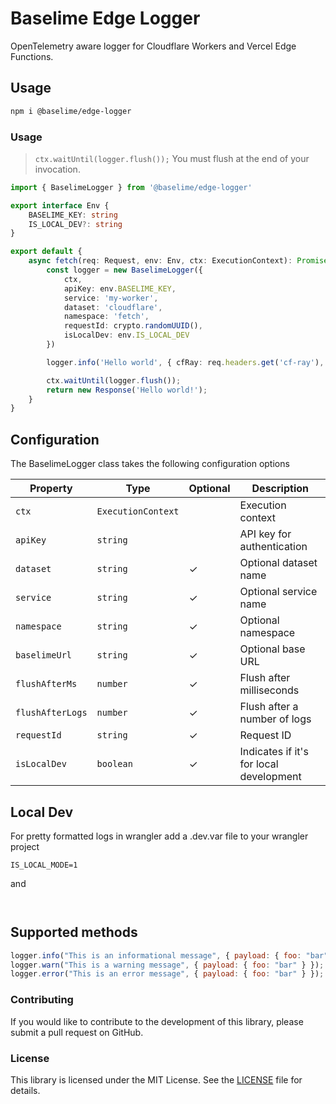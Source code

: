 # Baselime Edge Logger

OpenTelemetry aware logger for Cloudflare Workers and Vercel Edge Functions.

## Usage

```bash
npm i @baselime/edge-logger
```

### Usage

> `ctx.waitUntil(logger.flush());` You must flush at the end of your invocation.

```typescript
import { BaselimeLogger } from '@baselime/edge-logger'

export interface Env {
	BASELIME_KEY: string
	IS_LOCAL_DEV?: string
}

export default {
	async fetch(req: Request, env: Env, ctx: ExecutionContext): Promise<Response> {
		const logger = new BaselimeLogger({
			ctx,
			apiKey: env.BASELIME_KEY,
			service: 'my-worker',
			dataset: 'cloudflare',
			namespace: 'fetch',
			requestId: crypto.randomUUID(),
			isLocalDev: env.IS_LOCAL_DEV
		})

		logger.info('Hello world', { cfRay: req.headers.get('cf-ray'), foo: 'bar' })

		ctx.waitUntil(logger.flush());
		return new Response('Hello world!');
	}
}
```

## Configuration

The BaselimeLogger class takes the following configuration options

| Property        | Type                | Optional | Description                    |
|-----------------|---------------------|----------|--------------------------------|
| `ctx`           | `ExecutionContext`  |          | Execution context              |
| `apiKey`        | `string`            |          | API key for authentication      |
| `dataset`       | `string`            | ✓        | Optional dataset name          |
| `service`       | `string`            | ✓        | Optional service name          |
| `namespace`     | `string`            | ✓        | Optional namespace             |
| `baselimeUrl`   | `string`            | ✓        | Optional base URL              |
| `flushAfterMs`  | `number`            | ✓        | Flush after milliseconds       |
| `flushAfterLogs`| `number`            | ✓        | Flush after a number of logs   |
| `requestId`     | `string`            | ✓        | Request ID   |
| `isLocalDev`    | `boolean`           | ✓        | Indicates if it's for local development |

## Local Dev

For pretty formatted logs in wrangler add a .dev.var file to your wrangler project

```.env
IS_LOCAL_MODE=1
```

and 

```


```

## Supported methods

```javascript
logger.info("This is an informational message", { payload: { foo: "bar" } });
logger.warn("This is a warning message", { payload: { foo: "bar" } });
logger.error("This is an error message", { payload: { foo: "bar" } });
```

### Contributing

If you would like to contribute to the development of this library, please
submit a pull request on GitHub.

### License

This library is licensed under the MIT License. See the [LICENSE](LICENSE) file
for details.

<!-- Badges -->

[docs]: https://baselime.io/docs/
[docs_badge]: https://img.shields.io/badge/docs-reference-blue.svg?style=flat-square
[license]: https://opensource.org/licenses/MIT
[license_badge]: https://img.shields.io/github/license/baselime/lambda-logger.svg?color=blue&style=flat-square&ghcache=unused